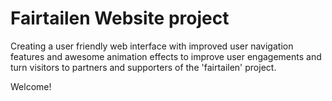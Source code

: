 # Fairtailen Website project

Creating a user friendly web interface with improved user navigation features and awesome animation effects to improve user engagements and turn visitors to partners and supporters of the 'fairtailen' project.

Welcome!
